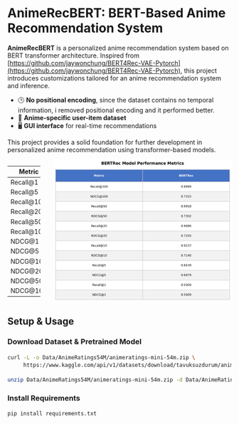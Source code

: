# AnimeRecBERT: BERT-Based Anime Recommendation System

**AnimeRecBERT** is a personalized anime recommendation system based on BERT transformer architecture. Inspired from [https://github.com/jaywonchung/BERT4Rec-VAE-Pytorch](https://github.com/jaywonchung/BERT4Rec-VAE-Pytorch), this project introduces customizations tailored for an anime recommendation system and inference.

- 🕒 **No positional encoding**, since the dataset contains no temporal information, i removed positional encoding and it performed better.
- 🎌 **Anime-specific user-item dataset**
- 🖥️ **GUI interface** for real-time recommendations

This project provides a solid foundation for further development in personalized anime recommendation using transformer-based models.

<div style="display: flex; align-items: flex-start; gap: 30px;">
  <table>
    <thead>
      <tr>
        <th>Metric</th>
        <th>Value</th>
      </tr>
    </thead>
    <tbody>
      <tr><td>Recall@1</td><td>0.507</td></tr>
      <tr><td>Recall@5</td><td>0.841</td></tr>
      <tr><td>Recall@10</td><td>0.919</td></tr>
      <tr><td>Recall@20</td><td>0.967</td></tr>
      <tr><td>Recall@50</td><td>0.994</td></tr>
      <tr><td>Recall@100</td><td>0.9998</td></tr>
      <tr><td>NDCG@1</td><td>0.507</td></tr>
      <tr><td>NDCG@5</td><td>0.689</td></tr>
      <tr><td>NDCG@10</td><td>0.715</td></tr>
      <tr><td>NDCG@20</td><td>0.727</td></tr>
      <tr><td>NDCG@50</td><td>0.732</td></tr>
      <tr><td>NDCG@100</td><td>0.733</td></tr>
    </tbody>
  </table>
  <img src="bertrec_metrics_table.png" alt="Metrics Chart" style="max-width: 400px;">
</div>

## Setup & Usage

### Download Dataset & Pretrained Model

```bash
curl -L -o Data/AnimeRatings54M/animeratings-mini-54m.zip \
     https://www.kaggle.com/api/v1/datasets/download/tavuksuzdurum/animeratings-mini-54m

unzip Data/AnimeRatings54M/animeratings-mini-54m.zip -d Data/AnimeRatings54M/
```

### Install Requirements

```bash
pip install requirements.txt
```
